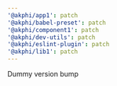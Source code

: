 ```yaml
---
'@akphi/app1': patch
'@akphi/babel-preset': patch
'@akphi/component1': patch
'@akphi/dev-utils': patch
'@akphi/eslint-plugin': patch
'@akphi/lib1': patch
---
```


Dummy version bump

